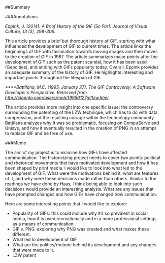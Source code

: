 ##Summary

###Annotations

_Eppink, J. (2014). A Brief History of the GIF (So Far). Journal of Visual Culture, 13 (3), 298-306._

This article provides a brief but thorough history of GIF, starting with what influenced the development of GIF to current times. The article links the beginnings of GIF with fascination towards moving images and then moves to the creation of GIF in 1987. The article summarizes major points after the development of GIF such as the patent scandal, how it has been used (Geocities), and ending with GIFs popularity today. Overall, Eppink provides an adequate summary of the history of GIF. He highlights interesting and important points throughout the lifespan of GIF. 

_****Battilana, M.C. (1995, January 27). The GIF Controversy: A Software Developer’s Perspective. Retrieved from http://cloanto.com/users/mcb/19950127giflzw.html_

The article provides more insight into one specific issue: the controversy surrounding the patenting of the LZW technique, which has to do with data compression, and the resulting outrage within the technology community. Battilana analyzes why it was so problematic, focusing on CompuServe and Unisys, and how it eventually resulted in the creation of PNG in an attempt to replace GIF and be free of use. 

###Memo

The aim of my project is to examine how GIFs have affected communication. The historicizing project needs to cover two points: political and rhetorical movements that have motivated development and how it has been shaped by print media. I would like to look into what led to the development of GIF. What were the motivations behind it, what are features of it, and why were these decisions made rather than others. Similar to the readings we have done by Haas, I think being able to look into such decisions would provide an interesting analysis. What are any issues that have prompted changes and how GIFs have changed how communication. 

Here are some interesting points that I would like to explore:

- Popularity of GIFs: this could include why it’s so prevalent in social media, how it is used recreationally and in a more professional settings as a means of communication.
- GIF v. PNG: exploring why PNG was created and what makes these different. 
- What led to development of GIF
- What are the politics/rhetoric behind its development and any changes that were made to it.
- LZW patent

